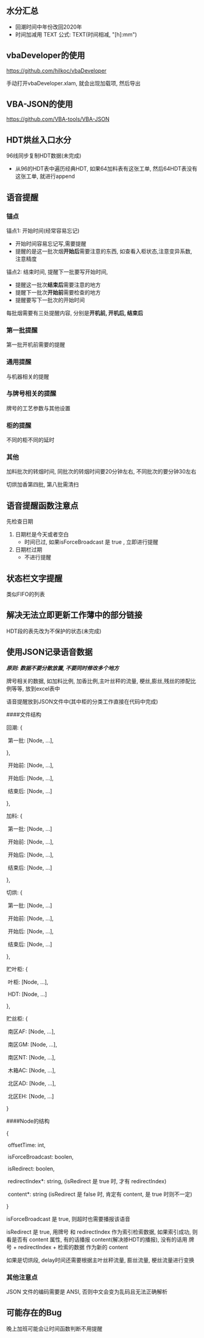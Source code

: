## 水分汇总

- 回潮时间中年份改回2020年
- 时间加减用 TEXT 公式: TEXT(时间相减, "[h]:mm")



## vbaDeveloper的使用

<https://github.com/hilkoc/vbaDeveloper>

手动打开vbaDeveloper.xlam, 就会出现加载项, 然后导出



##  VBA-JSON的使用

<https://github.com/VBA-tools/VBA-JSON>



## HDT烘丝入口水分

96线同步复制HDT数据(未完成)

- 从96的HDT表中遍历经典HDT, 如果64加料表有这张工单, 然后64HDT表没有这张工单, 就进行append

  

## 语音提醒

### 锚点

锚点1: 开始时间(经常容易忘记)

- 开始时间容易忘记写,需要提醒
- 提醒的是这一批次烟**开始后**需要注意的东西, 如查看入柜状态,注意变异系数, 注意精度



锚点2: 结束时间, 提醒下一批要写开始时间,

- 提醒这一批次**结束后**需要注意的地方
- 提醒下一批次**开始前**需要检查的地方
- 提醒要写下一批次的开始时间



每批烟需要有三处提醒内容, 分别是**开机前, 开机后, 结束后**



### 第一批提醒

第一批开机前需要的提醒



### 通用提醒

与机器相关的提醒



### 与牌号相关的提醒

牌号的工艺参数与其他设置



### 柜的提醒

不同的柜不同的延时



### 其他

加料批次的转烟时间, 同批次的转烟时间要20分钟左右, 不同批次的要分钟30左右

切烘加香第四批, 第八批需清扫



## 语音提醒函数注意点

先检查日期

1. 日期栏是今天或者空白
   - 时间已过, 如果isForceBroadcast 是 true , 立即进行提醒  
2. 日期栏过期
   - 不进行提醒



## 状态栏文字提醒

类似FIFO的列表



## 解决无法立即更新工作薄中的部分链接

HDT段的表先改为不保护的状态(未完成)



## 使用JSON记录语音数据

***原则: 数据不要分散放置, 不要同时修改多个地方***

牌号相关的数据, 如加料比例, 加香比例,主叶丝秤的流量, 梗丝,膨丝,残丝的掺配比例等等, 放到excel表中

语音提醒放到JSON文件中(其中柜的分类工作直接在代码中完成)



####文件结构

回潮: {

​		第一批: [Node, ...],

},

​		开始前: [Node, ...],

​		开始后: [Node, ...],

​		结束后: [Node, ...]

},

加料: {

​		第一批: [Node, ...]

​		开始前: [Node, ...],

​		开始后: [Node, ...],

​		结束后: [Node, ...]

},

切烘: {

​		第一批: [Node, ...]

​		开始前: [Node, ...],

​		开始后: [Node, ...],

​		结束后: [Node, ...]

},

贮叶柜: {

​		叶柜:  [Node, ...],

​		HDT:  [Node, ...]

},

贮丝柜: {

​		南区AF:  [Node, ...],

​		南区GM:  [Node, ...],

​		南区NT:  [Node, ...],

​		木箱AC:  [Node, ...],

​		北区AD:  [Node, ...],

​		北区EH:  [Node, ...]

}



####Node的结构

{

​		offsetTime: int,

​		isForceBroadcast: boolen,

​		isRedirect: boolen,

​        redirectIndex*: string, (isRedirect 是 true 时, 才有 redirectIndex)

​		content*: string (isRedirect 是 false 时, 肯定有 content, 是 true 时则不一定)

}

isForceBroadcast 是 true, 则超时也需要播报该语音

isRedirect 是 true, 用牌号 和 redirectIndex 作为索引检索数据, 如果索引成功, 则看是否有 content 属性, 有的话播报 content(解决掺HDT的播报), 没有的话用 牌号 + redirectIndex + 检索的数据 作为新的 content 

如果是切烘段, delay时间还需要根据主叶丝秤流量, 膨丝流量, 梗丝流量进行变换



### 其他注意点

JSON 文件的编码需要是 ANSI, 否则中文会变为乱码且无法正确解析



## 可能存在的Bug

晚上加班可能会让时间函数判断不用提醒











